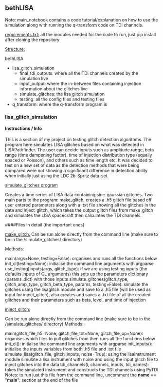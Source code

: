 ## bethLISA

Note: main_notebook contains a code tutorial/explanation on how to use the simulation along with running the q-transform code on TDI channels.

<ins>requirements.txt:</ins> all the modules needed for the code to run, just pip install after cloning the repository

<ins>Structure:</ins>

bethLISA
- lisa_glitch_simulation
  - final_tdi_outputs: where all the TDI channels created by the simulation live
  - input_output: where the in-between files containing injection information about the glitches live
  - simulate_glitches: the lisa glitch simulation
  - testing: all the config files and testing files
- q_transform: where the q-transform program is

### lisa_glitch_simulation

#### Instructions / Info

This is a section of my project on testing glitch detection algorithms. The program here simulates LISA glitches based on what was detected in LISAPathfinder. The user can decide inputs such as amplitude range, beta range (time dampening factor), time of injection distribution type (equally spaced or Poisson), and others such as time length etc. 
It was decided to test on a new set of data as the detection methods that were being compared were not showing a significant difference in detection ability when initially just using the LDC 2b-Spritz data-set. 

<ins>simulate_glitches program</ins>

Creates a time series of LISA data containing sine-gaussian glitches. Two main parts to the program: make_glitch, creates a .h5 glitch file based off user entered parameters along with a .txt file showing all the glitches in the data and inject_glitch, which takes the output glitch files from make_glitch and simulates the LISA spacecraft then calculates the TDI channels. 

####Files in detail (the important ones)

<ins>make_glitch:</ins> 
Can be run alone directly from the command line (make sure to be in the /simulate_glitches/ directory)

Methods:

main(args=None, testing=False): organises and runs all the functions below
init_cl(testing=None): initialise the command line arguments with argparse
use_testing)inputs(args, glitch_type): if we are using testing inputs (the defaults inputs of CL arguments) this sets up the parameters dictionary (params_dict) with those inputs
simulate_glitches(glitch_type, glitch_amp_type, glitch_beta_type, params, testing=False): simulate the glitches using the lisaglitch module and save to a .h5 file (will be used as input for inject_glitch), also creates and saves a .txt file of all the created glitches and their parameters such as beta, level, and time of injection

<ins>inject_glitch:</ins> 

Can be run alone directly from the command line (make sure to be in the /simulate_glitches/ directory)
Methods:

main(glitch_file_h5=None, glitch_file_txt=None, glitch_file_op=None): organises which files to pull glitches from then runs all the functions below 
init_cl(): initialise the command line arguments with argparse
init_inputs(): initialise the inputs variables from both .h5 file and .txt file
simulate_lisa(glitch_file, glitch_inputs, noise=True): using the lisainstrument module simulate a lisa instrument with noise and using the input glitch file to inject glitches into the data
tdi_channels(i, channels, inputs, tdi_names): takes the simulated instrument and constructs the TDI channels using PyTDI
Notes: to run just this file from the command line, uncomment the __name__ == "__main__": section at the end of the file
